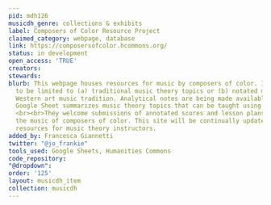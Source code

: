 ```yaml
---
pid: mdh126
musicdh_genre: collections & exhibits
label: Composers of Color Resource Project
claimed_category: webpage, database
link: https://composersofcolor.hcommons.org/
status: in development
open_access: 'TRUE'
creators: 
stewards: 
blurb: This webpage houses resources for music by composers of color. It is not intended
  to be limited to (a) traditional music theory topics or (b) notated music in the
  Western art music tradition. Analytical notes are being made available, while a
  Google Sheet summarizes music theory topics that can be taught using the repertoire.
  <br><br>They welcome submissions of annotated scores and lesson plans that incorporate
  the music of composers of color. This site will be continually updated with more
  resources for music theory instructors.
added_by: Francesca Giannetti
twitter: "@jo_frankie"
tools_used: Google Sheets, Humanities Commons
code_repository: 
"@dropdown": 
order: '125'
layout: musicdh_item
collection: musicdh
---
```

